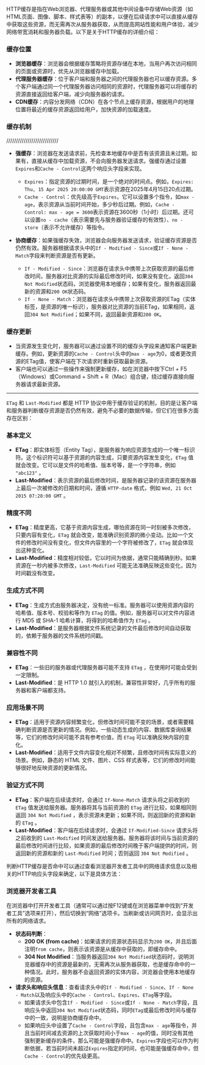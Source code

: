 HTTP缓存是指在Web浏览器、代理服务器或其他中间设备中存储Web资源（如HTML页面、图像、脚本、样式表等）的副本，以便在后续请求中可以直接从缓存中获取这些资源，而无需再次从服务器获取，从而提高网站性能和用户体验，减少网络带宽消耗和服务器负载。以下是关于HTTP缓存的详细介绍：

### 缓存位置

- **浏览器缓存**：浏览器会根据缓存策略将资源存储在本地，当用户再次访问相同的页面或资源时，优先从浏览器缓存中加载。
- **代理服务器缓存**：位于客户端和服务器之间的代理服务器也可以缓存资源。多个客户端通过同一个代理服务器访问相同的资源时，代理服务器可以将缓存的资源直接返回给客户端，减少向服务器的请求。
- **CDN缓存**：内容分发网络（CDN）在各个节点上缓存资源，根据用户的地理位置将最近的缓存资源返回给用户，加快资源的加载速度。

### 缓存机制

///////////////////////////

- **强缓存**：浏览器在发送请求前，先检查本地缓存中是否有该资源且未过期。如果有，直接从缓存中加载资源，不会向服务器发送请求。强缓存通过设置`Expires`和`Cache - Control`这两个响应头字段来实现。

  - `Expires`：指定资源的过期时间，是一个绝对的时间点。例如，`Expires: Thu, 15 Apr 2025 20:00:00 GMT`表示资源在2025年4月15日20点过期。
  - `Cache - Control`：优先级高于`Expires`，它可以设置多个指令，如`max - age`，表示资源从当前时间开始，多少秒后过期。例如，`Cache - Control: max - age = 3600`表示资源在3600秒（1小时）后过期。还可以设置`no - cache`（表示需要先与服务器验证缓存的有效性）、`no - store`（表示不允许缓存）等指令。

- **协商缓存**：如果强缓存失效，浏览器会向服务器发送请求，验证缓存资源是否仍然有效。服务器根据请求头中的`If - Modified - Since`或`If - None - Match`字段来判断资源是否有更新。
  - `If - Modified - Since`：浏览器在请求头中携带上次获取资源的最后修改时间，服务器对比资源的实际最后修改时间，如果没有变化，返回`304 Not Modified`状态码，浏览器使用本地缓存；如果有变化，服务器返回最新的资源和`200 OK`状态码。
  - `If - None - Match`：浏览器在请求头中携带上次获取资源的ETag（实体标签，是资源的唯一标识），服务器对比资源的当前ETag，如果相同，返回`304 Not Modified`；如果不同，返回最新资源和`200 OK`。

### 缓存更新

- 当资源发生变化时，服务器可以通过设置不同的缓存头字段来通知客户端更新缓存。例如，更新资源的`Cache - Control`头中的`max - age`为0，或者更改资源的ETag值，使客户端在下次请求时重新获取最新资源。
- 客户端也可以通过一些操作来强制更新缓存，如在浏览器中按下Ctrl + F5（Windows）或Command + Shift + R（Mac）组合键，绕过缓存直接向服务器请求最新资源。

---

`ETag` 和 `Last-Modified` 都是 HTTP 协议中用于缓存验证的机制，目的是让客户端和服务器判断缓存资源是否仍然有效，避免不必要的数据传输，但它们在很多方面存在区别：

### 基本定义

- **ETag**：即实体标签（Entity Tag），是服务器为响应资源生成的一个唯一标识符。这个标识符可以基于资源的内容生成，只要资源内容发生变化，`ETag` 值就会改变。它可以是文件的哈希值、版本号等，是一个字符串，例如 `"abc123"` 。
- **Last-Modified**：表示资源的最后修改时间，是服务器记录的该资源在服务器上最后一次被修改的日期和时间，遵循 `HTTP-date` 格式，例如 `Wed, 21 Oct 2015 07:28:00 GMT` 。

### 精度不同

- **ETag**：精度更高，它基于资源内容生成，哪怕资源在同一时刻被多次修改，只要内容有变化，`ETag` 就会改变，能准确识别资源的微小变动。比如一个文件的修改时间没有变化，但文件内容里的一个字符被修改了，`ETag` 就会体现出这种变化。
- **Last-Modified**：精度相对较低，它以时间为依据，通常只能精确到秒。如果资源在一秒内被多次修改，`Last-Modified` 可能无法准确反映这些变化，因为时间戳没有改变。

### 生成方式不同

- **ETag**：生成方式由服务器决定，没有统一标准。服务器可以使用资源内容的哈希值、版本号、校验和等作为 `ETag` 的值。例如，服务器可以对文件内容进行 MD5 或 SHA-1 哈希计算，将得到的哈希值作为 `ETag` 。
- **Last-Modified**：是服务器根据文件系统记录的文件最后修改时间自动获取的，依赖于服务器的文件系统时间戳。

### 兼容性不同

- **ETag**：一些旧的服务器或代理服务器可能不支持 `ETag` ，在使用时可能会受到一定限制。
- **Last-Modified**：是 HTTP 1.0 就引入的机制，兼容性非常好，几乎所有的服务器和客户端都支持。

### 应用场景不同

- **ETag**：适用于资源内容频繁变化，但修改时间可能不变的场景，或者需要精确判断资源是否更新的情况。例如，一些动态生成的内容、数据库查询结果等，它们的修改时间可能不具有参考价值，而 `ETag` 可以准确反映内容的变化。
- **Last-Modified**：适用于文件内容变化相对不频繁，且修改时间有实际意义的场景。例如，静态的 HTML 文件、图片、CSS 样式表等，它们的修改时间能够很好地反映资源的更新情况。

### 验证方式不同

- **ETag**：客户端在后续请求时，会通过 `If-None-Match` 请求头将之前收到的 `ETag` 值发送给服务器。服务器将其与当前资源的 `ETag` 进行比较，如果相同则返回 `304 Not Modified` ，表示资源未更新；如果不同，则返回新的资源和新的 `ETag` 。
- **Last-Modified**：客户端在后续请求时，会通过 `If-Modified-Since` 请求头将之前收到的 `Last-Modified` 时间发送给服务器。服务器将该时间与当前资源的最后修改时间进行比较，如果资源的最后修改时间晚于客户端提供的时间，则返回新的资源和新的 `Last-Modified` 时间；否则返回 `304 Not Modified` 。

判断HTTP缓存是否命中可以通过查看浏览器开发者工具中的网络请求信息以及相关的HTTP响应头字段来确定，以下是具体方法：

### 浏览器开发者工具

在浏览器中打开开发者工具（通常可以通过按F12键或在浏览器菜单中找到“开发者工具”选项来打开），然后切换到“网络”选项卡。当刷新或访问网页时，会显示出所有的网络请求。

- **状态码判断**：
  - **200 OK (from cache)**：如果请求的资源状态码显示为`200 OK`，并且后面注明`from cache`，则表示该资源是从缓存中获取的，即缓存命中。
  - **304 Not Modified**：当服务器返回`304 Not Modified`状态码时，说明浏览器缓存中的资源是最新的，无需再次从服务器获取，也是缓存命中的一种情况。此时，服务器不会返回资源的实体内容，浏览器会使用本地缓存的资源。
- **请求头和响应头信息**：查看请求头中的`If - Modified - Since`、`If - None - Match`以及响应头中的`Cache - Control`、`Expires`、`ETag`等字段。
  - 如果请求头中包含`If - Modified - Since`或`If - None - Match`字段，且响应头中返回`304 Not Modified`状态码，同时`ETag`或最后修改时间与缓存中的一致，说明是协商缓存命中。
  - 如果响应头中设置了`Cache - Control`字段，且包含`max - age`等指令，并且当前时间减去资源的上次获取时间小于`max - age`的值，同时没有其他强制更新缓存的条件，那么可能是强缓存命中。`Expires`字段也可以作为判断依据，若当前时间未超过`Expires`指定的时间，也可能是强缓存命中，但`Cache - Control`的优先级更高。
